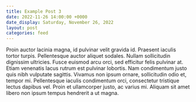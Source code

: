 ```yaml
---
title: Example Post 3
date: 2022-11-26 14:00:00 +0000
date_display: Saturday, November 26, 2022
layout: post
categories: feed
---
```


Proin auctor lacinia magna, id pulvinar velit gravida id. Praesent iaculis tortor turpis. Pellentesque auctor aliquet sodales. Nullam sollicitudin dignissim ultricies. Fusce euismod arcu orci, sed efficitur felis pulvinar at. Etiam venenatis lacus rutrum est pulvinar lobortis. Nam condimentum justo quis nibh vulputate sagittis. Vivamus non ipsum ornare, sollicitudin odio et, tempor mi. Pellentesque iaculis condimentum orci, consectetur tristique lectus dapibus vel. Proin et ullamcorper justo, ac varius mi. Aliquam sit amet libero non ipsum tempus hendrerit a ut magna.